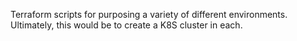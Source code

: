 Terraform scripts for purposing a variety of different environments. Ultimately, this would be to create a K8S cluster in each.
